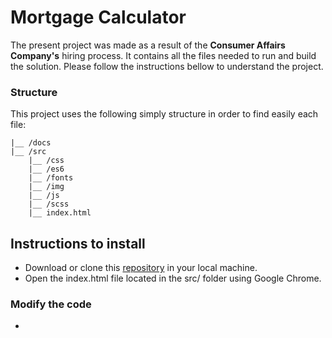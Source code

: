 # Mortgage Calculator

The present project was made as a result of the **Consumer Affairs Company's** hiring process. It contains all the files needed to run and build the solution. Please follow the instructions bellow to understand the project.

### Structure
This project uses the following simply structure in order to find easily each file:

    |__ /docs
    |__ /src
        |__ /css
        |__ /es6
        |__ /fonts
        |__ /img
        |__ /js
        |__ /scss
        |__ index.html

## Instructions to install
- Download or clone this [repository](https://github.com/CarlosAngulo/Mortgage-Calculator.git) in your local machine.
- Open the index.html file located in the src/ folder using Google Chrome.

### Modify the code
- 
